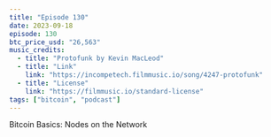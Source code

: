```yaml
---
title: "Episode 130"
date: 2023-09-18
episode: 130
btc_price_usd: "26,563"
music_credits:
  - title: "Protofunk by Kevin MacLeod"
  - title: "Link"
    link: "https://incompetech.filmmusic.io/song/4247-protofunk"
  - title: "License"
    link: "https://filmmusic.io/standard-license"
tags: ["bitcoin", "podcast"]
---
```


Bitcoin Basics: Nodes on the Network